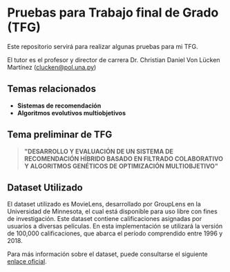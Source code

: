 # Pruebas para Trabajo final de Grado (TFG)

Este repositorio servirá para realizar algunas pruebas para mi TFG.

El tutor es el profesor y director de carrera Dr. Christian Daniel Von Lücken Martínez (clucken@pol.una.py)

## Temas relacionados

- **Sistemas de recomendación**
- **Algoritmos evolutivos multiobjetivos**

## Tema preliminar de TFG

> **"DESARROLLO Y EVALUACIÓN DE UN SISTEMA DE RECOMENDACIÓN HÍBRIDO BASADO EN FILTRADO COLABORATIVO Y ALGORITMOS GENÉTICOS DE OPTIMIZACIÓN MULTIOBJETIVO"**

## Dataset Utilizado

El dataset utilizado es MovieLens, desarrollado por GroupLens en la Universidad de Minnesota, el cual está disponible para uso libre con fines de investigación. Este dataset contiene calificaciones asignadas por usuarios a diversas películas. En esta implementación se utilizará la versión de 100,000 calificaciones, que abarca el período comprendido entre 1996 y 2018.

Para más información sobre el dataset, puede consultarse el siguiente [enlace oficial](https://grouplens.org/datasets/movielens/).
